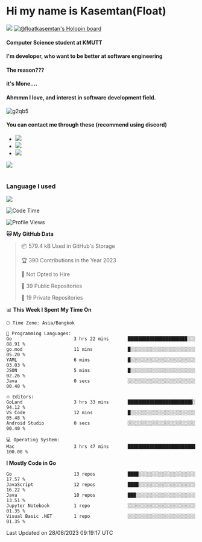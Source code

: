 # Hi my name is Kasemtan(Float)
![](https://64.media.tumblr.com/9c2a8f831efe8da556ffbf89cebb52c9/b86c1ab833a37e32-93/s1280x1920/d000dc22f75df64be2bc150f5fa69c4f6df6bb07.gifv)
[![@floatkasemtan's Holopin board](https://holopin.me/floatkasemtan)](https://holopin.io/@floatkasemtan)
#### Computer Science student at KMUTT
#### I'm developer, who want to be better at software engineering
#### The reason???
#### it's Mone.... 
#### Ahmmm I love, and interest in software development field.
![g2qb5](https://user-images.githubusercontent.com/69688279/175812510-9235eaf7-72f7-40d3-b163-56efa9aa5c6b.gif)

#### You can contact me through these (recommend using discord)
- [![](https://img.shields.io/badge/Discord-5865F2?logo=Discord&logoColor=white)](https://discordapp.com/users/278155096225742848)
- [![](https://img.shields.io/badge/Facebook-1877F2?logo=facebook&logoColor=white)](https://www.facebook.com/float.teavasirichokchai/)
- [![](https://img.shields.io/badge/linkedin-0A66C2?logo=linkedin&logoColor=white)](https://www.linkedin.com/in/floatkasemtan/)

[![](https://github-readme-stats.vercel.app/api?username=FloatKasemtan&show_icons=true&theme=nightowl)]()
#
### Language I used
[![](https://github-readme-stats.vercel.app/api/top-langs/?username=FloatKasemtan&layout=compact&theme=nightowl)]()
<!--START_SECTION:waka-->
![Code Time](http://img.shields.io/badge/Code%20Time-1%2C194%20hrs%2038%20mins-blue)

![Profile Views](http://img.shields.io/badge/Profile%20Views-0-blue)

**🐱 My GitHub Data** 

> 📦 579.4 kB Used in GitHub's Storage 
 > 
> 🏆 390 Contributions in the Year 2023
 > 
> 🚫 Not Opted to Hire
 > 
> 📜 39 Public Repositories 
 > 
> 🔑 19 Private Repositories 
 > 
📊 **This Week I Spent My Time On** 

```text
🕑︎ Time Zone: Asia/Bangkok

💬 Programming Languages: 
Go                       3 hrs 22 mins       ██████████████████████░░░   88.91 % 
go.mod                   11 mins             █░░░░░░░░░░░░░░░░░░░░░░░░   05.20 % 
YAML                     6 mins              █░░░░░░░░░░░░░░░░░░░░░░░░   03.03 % 
JSON                     5 mins              █░░░░░░░░░░░░░░░░░░░░░░░░   02.26 % 
Java                     0 secs              ░░░░░░░░░░░░░░░░░░░░░░░░░   00.40 % 

🔥 Editors: 
GoLand                   3 hrs 33 mins       ████████████████████████░   94.12 % 
VS Code                  12 mins             █░░░░░░░░░░░░░░░░░░░░░░░░   05.48 % 
Android Studio           0 secs              ░░░░░░░░░░░░░░░░░░░░░░░░░   00.40 % 

💻 Operating System: 
Mac                      3 hrs 47 mins       █████████████████████████   100.00 % 
```

**I Mostly Code in Go** 

```text
Go                       13 repos            ████░░░░░░░░░░░░░░░░░░░░░   17.57 % 
JavaScript               12 repos            ████░░░░░░░░░░░░░░░░░░░░░   16.22 % 
Java                     10 repos            ███░░░░░░░░░░░░░░░░░░░░░░   13.51 % 
Jupyter Notebook         1 repo              ░░░░░░░░░░░░░░░░░░░░░░░░░   01.35 % 
Visual Basic .NET        1 repo              ░░░░░░░░░░░░░░░░░░░░░░░░░   01.35 % 
```




 Last Updated on 28/08/2023 09:19:17 UTC
<!--END_SECTION:waka-->
<!--
**FloatKasemtan/FloatKasemtan** is a ✨ _special_ ✨ repository because its `README.md` (this file) appears on your GitHub profile.

Here are some ideas to get you started:

- 🔭 I’m currently working on ...
- 🌱 I’m currently learning ...
- 👯 I’m looking to collaborate on ...
- 🤔 I’m looking for help with ...
- 💬 Ask me about ...
- 📫 How to reach me: ...
- 😄 Pronouns: ...
- ⚡ Fun fact: ...
-->
